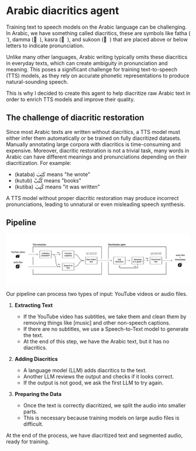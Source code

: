 # Arabic diacritics agent

Training text to speech models on the Arabic language can be challenging. In Arabic, we have something called diacritics, these are symbols like fatha ( َ ), damma ( ُ ), kasra ( ِ ), and sukoon ( ْ ) that are placed above or below letters to indicate pronunciation.

Unlike many other languages, Arabic writing typically omits these diacritics in everyday texts, which can create ambiguity in pronunciation and meaning. This poses a significant challenge for training text-to-speech (TTS) models, as they rely on accurate phonetic representations to produce natural-sounding speech.

This is why I decided to create this agent to help diacritize raw Arabic text in order to enrich TTS models and improve their quality.

## The challenge of diacritic restoration  

Since most Arabic texts are written without diacritics, a TTS model must either infer them automatically or be trained on fully diacritized datasets. Manually annotating large corpora with diacritics is time-consuming and expensive. Moreover, diacritic restoration is not a trivial task, many words in Arabic can have different meanings and pronunciations depending on their diacritization. For example:

- (kataba) كَتَبَ means "he wrote"
- (kutub) كُتُبْ means "books"
- (kutiba) كُتِبَ means "it was written"

A TTS model without proper diacritic restoration may produce incorrect pronunciations, leading to unnatural or even misleading speech synthesis.  

## Pipeline

![pipeline](/images/pipeline.png)

Our pipeline can process two types of input: YouTube videos or audio files.  

1. **Extracting Text**  
   - If the YouTube video has subtitles, we take them and clean them by removing things like [music] and other non-speech captions.  
   - If there are no subtitles, we use a Speech-to-Text model to generate the text.  
   - At the end of this step, we have the Arabic text, but it has no diacritics.  

2. **Adding Diacritics**  
   - A language model (LLM) adds diacritics to the text.  
   - Another LLM reviews the output and checks if it looks correct.  
   - If the output is not good, we ask the first LLM to try again.  

3. **Preparing the Data**  
   - Once the text is correctly diacritized, we split the audio into smaller parts.  
   - This is necessary because training models on large audio files is difficult.  

At the end of the process, we have diacritized text and segmented audio, ready for training.
